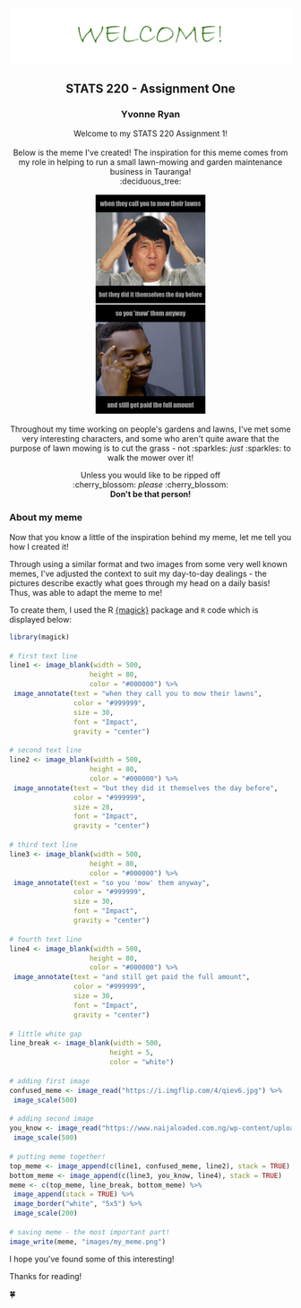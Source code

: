 <p img align="center">
  <img src="welcome.png" />
</p>

<h2 align="center">
  STATS 220 - Assignment One  
</h2>
<h3 align="center">
  Yvonne Ryan
</h3>

<p align="center">
     Welcome to my STATS 220 Assignment 1! <br /> <br /> Below is the meme I've created! The inspiration for this meme comes from my role in helping to run a small lawn-mowing and garden maintenance business in Tauranga! <br />
  <span>:deciduous_tree:</span>
</p> 

<p img align="center">
  <img src="my_meme.png" />
</p>

<p align="center">
  Throughout my time working on people's gardens and lawns, I've met some very interesting characters, and some who aren't quite aware that the purpose of lawn mowing is to cut the grass - not <span>:sparkles:</span> <em>just</em> <span>:sparkles:</span> to walk the mower over it! 
 </p>

<p align="center">
  Unless you would like to be ripped off <br /> 
  <span>:cherry_blossom:</span> <em>please</em> <span>:cherry_blossom:</span> <br /> 
  <strong>Don't be that person!</strong>
</p>

### About my meme

Now that you know a little of the inspiration behind my meme, let me tell you how I created it! 

Through using a similar format and two images from some very well known memes, I've adjusted the context to suit my day-to-day dealings - the pictures describe exactly what goes through my head on a daily basis! Thus, was able to adapt the meme to me! 

To create them, I used the R [{magick}](https://cran.r-project.org/web/packages/magick/vignettes/intro.html) package and `R` code which is displayed below: 

 ```r
library(magick)

# first text line 
line1 <- image_blank(width = 500, 
                     height = 80,
                     color = "#000000") %>%
  image_annotate(text = "when they call you to mow their lawns",
                 color = "#999999",
                 size = 30,
                 font = "Impact",
                 gravity = "center")

# second text line 
line2 <- image_blank(width = 500, 
                     height = 80,
                     color = "#000000") %>%
  image_annotate(text = "but they did it themselves the day before",
                 color = "#999999",
                 size = 28,
                 font = "Impact",
                 gravity = "center")

# third text line
line3 <- image_blank(width = 500, 
                     height = 80,
                     color = "#000000") %>%
  image_annotate(text = "so you 'mow' them anyway",
                 color = "#999999",
                 size = 30,
                 font = "Impact",
                 gravity = "center")

# fourth text line 
line4 <- image_blank(width = 500, 
                     height = 80,
                     color = "#000000") %>%
  image_annotate(text = "and still get paid the full amount",
                 color = "#999999",
                 size = 30,
                 font = "Impact",
                 gravity = "center")

# little white gap
line_break <- image_blank(width = 500,
                          height = 5,
                          color = "white")

# adding first image 
confused_meme <- image_read("https://i.imgflip.com/4/qiev6.jpg") %>%
  image_scale(500)

# adding second image 
you_know <- image_read("https://www.naijaloaded.com.ng/wp-content/uploads/2019/06/20180703190744-rollsafe-meme-520x350.jpeg") %>%
  image_scale(500)

# putting meme together!
top_meme <- image_append(c(line1, confused_meme, line2), stack = TRUE)
bottom_meme <- image_append(c(line3, you_know, line4), stack = TRUE)
meme <- c(top_meme, line_break, bottom_meme) %>%
  image_append(stack = TRUE) %>%
  image_border("white", "5x5") %>%
  image_scale(200)

# saving meme - the most important part!
image_write(meme, "images/my_meme.png")
```
I hope you've found some of this interesting! 

Thanks for reading! 

:four_leaf_clover:
